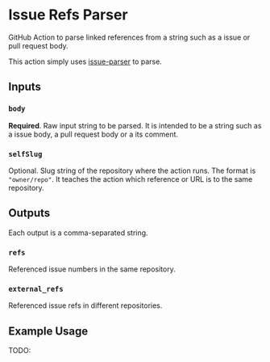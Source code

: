 # Issue Refs Parser

GitHub Action to parse linked references from a string such as a issue or pull request body.

This action simply uses [issue-parser](https://www.npmjs.com/package/issue-parser) to parse.

## Inputs

### `body`

**Required**. Raw input string to be parsed. It is intended to be a string such as a issue body, a pull request body or a its comment.

### `selfSlug`

Optional. Slug string of the repository where the action runs. The format is `"owner/repo"`.
It teaches the action which reference or URL is to the same repository.

## Outputs

Each output is a comma-separated string.

### `refs`

Referenced issue numbers in the same repository.

### `external_refs`

Referenced issue refs in different repositories.

## Example Usage

TODO:
